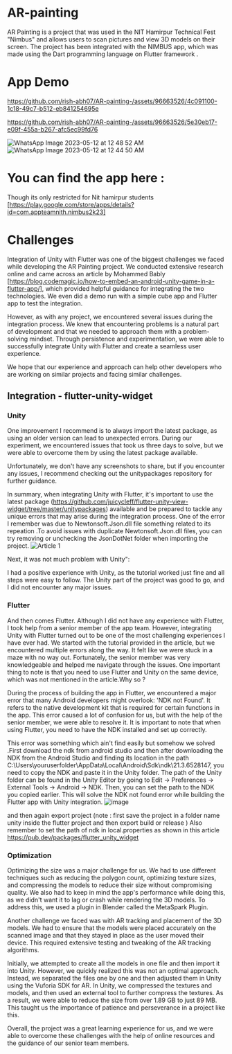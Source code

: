 # AR-painting
AR Painting is a project that was used in the NIT Hamirpur Technical Fest "Nimbus" and allows users to scan pictures and view 3D models on their screen.
The project has been integrated with the NIMBUS app, which was made using the Dart programming language on Flutter framework .

# App Demo  


<!-- open in app -->


https://github.com/rish-abh07/AR-painting-/assets/96663526/4c091100-1c18-49c7-b512-eb841254695e

<!-- app preview  -->
https://github.com/rish-abh07/AR-painting-/assets/96663526/5e30eb17-e09f-455a-b267-afc5ec99fd76

<!-- demo images  -->
 ![WhatsApp Image 2023-05-12 at 12 48 52 AM](https://github.com/rish-abh07/AR-painting-/assets/96663526/3606cf83-d7eb-4e28-a5c7-b3634132680d)
 ![WhatsApp Image 2023-05-12 at 12 44 50 AM](https://github.com/rish-abh07/AR-painting-/assets/96663526/c013ae52-e074-4cd3-9d3c-673693fa5c7f)


# You can find the app here :

Though its only restricted for Nit hamirpur students
[https://play.google.com/store/apps/details?id=com.appteamnith.nimbus2k23]


# Challenges
Integration of Unity with Flutter was one of the biggest challenges we faced while developing the AR Painting project. We conducted extensive research online and came across an article by Mohammed Bably [https://blog.codemagic.io/how-to-embed-an-android-unity-game-in-a-flutter-app/], which provided helpful guidance for integrating the two technologies. We even did a demo run with a simple cube app and Flutter app to test the integration.

However, as with any project, we encountered several issues during the integration process. We knew that encountering problems is a natural part of development and that we needed to approach them with a problem-solving mindset. Through persistence and experimentation, we were able to successfully integrate Unity with Flutter and create a seamless user experience.

We hope that our experience and approach can help other developers who are working on similar projects and facing similar challenges.

## Integration - flutter-unity-widget 
 
 ### Unity 
One improvement I recommend is to always import the latest package, as using an older version can lead to unexpected errors. During our experiment, we encountered issues that took us three days to solve, but we were able to overcome them by using the latest package available.

Unfortunately, we don't have any screenshots to share, but if you encounter any issues, I recommend checking out the unitypackages repository for further guidance.

In summary, when integrating Unity with Flutter, it's important to use the latest package (https://github.com/juicycleff/flutter-unity-view-widget/tree/master/unitypackages) available and be prepared to tackle any unique errors that may arise during the integration process.
One of the error I remember was due to Newtonsoft.Json.dll file something related to its repeation .To avoid issues with duplicate Newtonsoft.Json.dll files, you can try removing or unchecking the JsonDotNet folder when importing the project.
![Article 1](https://user-images.githubusercontent.com/96663526/235212132-1f34f6f8-14b7-4893-819e-af689c876e4d.png)

Next, it was not much problem with Unity":

I had a positive experience with Unity, as the tutorial worked just fine and all steps were easy to follow. The Unity part of the project was good to go, and I did not encounter any major issues.

### Flutter
And then comes Flutter. Although I did not have any experience with Flutter, I took help from a senior member of the app team. However, integrating Unity with Flutter turned out to be one of the most challenging experiences I have ever had. We started with the tutorial provided in the article, but we encountered multiple errors along the way. It felt like we were stuck in a maze with no way out. Fortunately, the senior member was very knowledgeable and helped me navigate through the issues. One important thing to note is that you need to use Flutter and Unity on the same device, which was not mentioned in the article.Why so ?

During the process of building the app in Flutter, we encountered a major error that many Android developers might overlook: 'NDK not Found'. It refers to the native development kit that is required for certain functions in the app. This error caused a lot of confusion for us, but with the help of the senior member, we were able to resolve it. It is important to note that when using Flutter, you need to have the NDK installed and set up correctly.


This error was something which ain't find easily but somehow we solved .First download the ndk from android studio and then after downloading the NDK from the Android Studio and finding its location in the path C:\Users\youruserfolder\AppData\Local\Android\Sdk\ndk\21.3.6528147, you need to copy the NDK and paste it in the Unity folder. The path of the Unity folder can be found in the Unity Editor by going to Edit -> Preferences -> External Tools -> Android -> NDK. Then, you can set the path to the NDK you copied earlier. This will solve the NDK not found error while building the Flutter app with Unity integration.
![image](https://user-images.githubusercontent.com/96663526/235223308-3c18a80a-68f5-4ef4-a9bf-5b8c202e1768.png)

and then again export project (note : first save the project in a folder name unity inside the flutter project and then export build or release )
Also remember to set the path of ndk in local.properties as shown in this article https://pub.dev/packages/flutter_unity_widget

### Optimization 

Optimizing the size was a major challenge for us. We had to use different techniques such as reducing the polygon count, optimizing texture sizes, and compressing the models to reduce their size without compromising quality. We also had to keep in mind the app's performance while doing this, as we didn't want it to lag or crash while rendering the 3D models. To address this, we used a plugin in Blender called the MetaSpark Plugin.


Another challenge we faced was with AR tracking and placement of the 3D models. We had to ensure that the models were placed accurately on the scanned image and that they stayed in place as the user moved their device. This required extensive testing and tweaking of the AR tracking algorithms.


Initially, we attempted to create all the models in one file and then import it into Unity. However, we quickly realized this was not an optimal approach. Instead, we separated the files one by one and then adjusted them in Unity using the Vuforia SDK for AR. In Unity, we compressed the textures and models, and then used an external tool to further compress the textures. As a result, we were able to reduce the size from over 1.89 GB to just 89 MB. 
This taught us the importance of patience and perseverance in a project like this.



Overall, the project was a great learning experience for us, and we were able to overcome these challenges with the help of online resources and the guidance of our senior team members.
